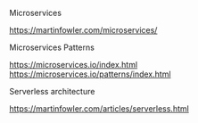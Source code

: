 Microservices

https://martinfowler.com/microservices/

Microservices Patterns

https://microservices.io/index.html
https://microservices.io/patterns/index.html


Serverless architecture

https://martinfowler.com/articles/serverless.html

